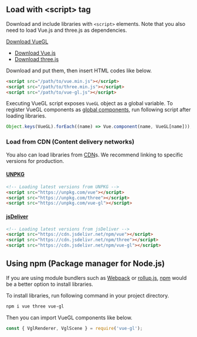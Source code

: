 ## Load with \<script\> tag
Download and include libraries with `<script>` elements. Note that you also need
to load Vue.js and three.js as dependencies.

<a href="/js/vue-gl.js" download class="btn btn-green">Download VueGL</a>

* [Download Vue.js](//vuejs.org/v2/guide/installation.html#Direct-lt-script-gt-Include)
* [Download three.js](//github.com/mrdoob/three.js/#usage)

Download and put them, then insert HTML codes like below.

```html
<script src="/path/to/vue.min.js"></script>
<script src="/path/to/three.min.js"></script>
<script src="/path/to/vue-gl.js"></script>
```

Executing VueGL script exposes `VueGL` object as a global variable. To register
VueGL components as [global components](//vuejs.org/v2/guide/components-registration.html#Global-Registration),
run following script after loading libraries.

```js static
Object.keys(VueGL).forEach((name) => Vue.component(name, VueGL[name]));
```

### Load from CDN (Content delivery networks)
You also can load libraries from [CDN](//en.wikipedia.org/wiki/Content_delivery_network)s.
We recommend linking to specific versions for production.

#### [UNPKG](//unpkg.com)

```html
<!-- Loading latest versions from UNPKG -->
<script src="https://unpkg.com/vue"></script>
<script src="https://unpkg.com/three"></script>
<script src="https://unpkg.com/vue-gl"></script>
```

#### [jsDeliver](//www.jsdelivr.com)

```html
<!-- Loading latest versions from jsDeliver -->
<script src="https://cdn.jsdelivr.net/npm/vue"></script>
<script src="https://cdn.jsdelivr.net/npm/three"></script>
<script src="https://cdn.jsdelivr.net/npm/vue-gl"></script>
```

## Using npm (Package manager for Node.js)
If you are using module bundlers such as [Webpack](//webpack.js.org) or [rollup.js](//rollupjs.org),
[npm](//www.npmjs.com) would be a better option to install libraries.

To install libraries, run following command in your project directory.

```sh
npm i vue three vue-gl
```

Then you can import VueGL components like below.

```js static
const { VglRenderer, VglScene } = require('vue-gl');
```
